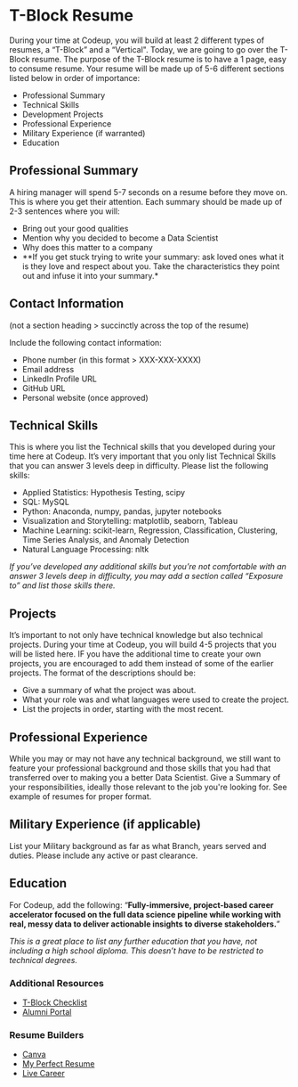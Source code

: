 # T-Block Resume

During your time at Codeup, you will build at least 2 different types of
resumes, a “T-Block” and a “Vertical". Today, we are going to go over the
T-Block resume. The purpose of the T-Block resume is to have a 1 page, easy to
consume resume. Your resume will be made up of 5-6 different sections listed
below in order of importance:

- Professional Summary 
- Technical Skills
- Development Projects
- Professional Experience
- Military Experience (if warranted) 
- Education 

## Professional Summary

A hiring manager will spend 5-7 seconds on a resume before they move on. This is
where you get their attention. Each summary should be made up of 2-3 sentences
where you will:

- Bring out your good qualities
- Mention why you decided to become a Data Scientist
- Why does this matter to a company
- **If you get stuck trying to write your summary: ask loved ones what it is they love and respect about you. Take the characteristics they point out and infuse it into your summary.* 


## Contact Information

(not a section heading > succinctly across the top of the resume)

Include the following contact information:

- Phone number (in this format > XXX-XXX-XXXX)
- Email address
- LinkedIn Profile URL
- GitHub URL
- Personal website (once approved) 

## Technical Skills

This is where you list the Technical skills that you developed during your time
here at Codeup. It’s very important that you only list Technical Skills that you
can answer 3 levels deep in difficulty. Please list the following skills:

- Applied Statistics: Hypothesis Testing, scipy
- SQL: MySQL
- Python: Anaconda, numpy, pandas, jupyter notebooks
- Visualization and Storytelling: matplotlib, seaborn, Tableau
- Machine Learning: scikit-learn, Regression, Classification, Clustering, Time
  Series Analysis, and Anomaly Detection
- Natural Language Processing: nltk 

*If you’ve developed any additional skills but you’re not comfortable with an
answer 3 levels deep in difficulty, you may add a section called “Exposure to”
and list those skills there.*

## Projects

It’s important to not only have technical knowledge but also technical projects.
During your time at Codeup, you will build 4-5 projects that you will be listed
here. IF you have the additional time to create your own projects, you are
encouraged to add them instead of some of the earlier projects. The format of
the descriptions should be:

- Give a summary of what the project was about.
- What your role was and what languages were used to create the project.
- List the projects in order, starting with the most recent.

## Professional Experience

While you may or may not have any technical background, we still want to feature
your professional background and those skills that you had that transferred over
to making you a better Data Scientist. Give a Summary of your responsibilities,
ideally those relevant to the job you're looking for. See example of resumes for
proper format. 

## Military Experience (if applicable)

List your Military background as far as what Branch, years served and duties.
Please include any active or past clearance. 

## Education

For Codeup, add the following: “**Fully-immersive, project-based career
accelerator focused on the full data science pipeline while working with real,
messy data to deliver actionable insights to diverse stakeholders.**”

*This is a great place to list any further education that you have, not
including a high school diploma. This doesn’t have to be restricted to technical
degrees.*

### Additional Resources

- [T-Block Checklist](https://drive.google.com/open?id=1UpGxaycOlnysd5B_WAyDRb8BhBNuntJO)
- [Alumni Portal](http://alumni.codeup.com)

### Resume Builders

- [Canva](http://canva.com)
- [My Perfect Resume](https://www.myperfectresume.com/resume-builder)
- [Live Career](https://www.myperfectresume.com/resume-builder)

